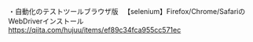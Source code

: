 ・自動化のテストツールブラウザ版
　【selenium】Firefox/Chrome/SafariのWebDriverインストール
  <https://qiita.com/hujuu/items/ef89c34fca955cc571ec>

